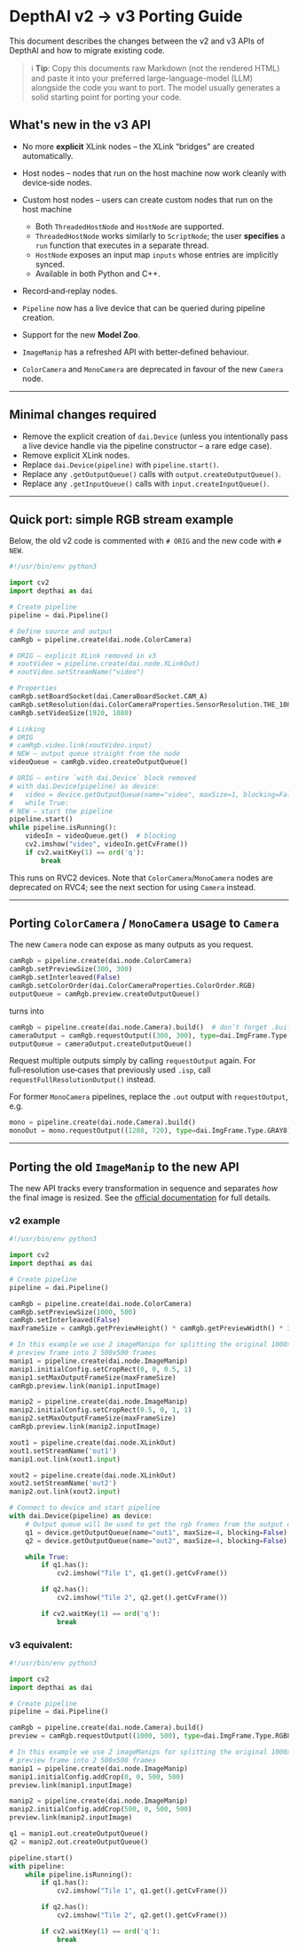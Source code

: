 # DepthAI v2 → v3 Porting Guide

This document describes the changes between the v2 and v3 APIs of DepthAI and how to migrate existing code.

> ℹ️ **Tip**: Copy this documents raw Markdown (not the rendered HTML) and paste it into your preferred large-language-model (LLM) alongside the code you want to port. The model usually generates a solid starting point for porting your code.

## What's new in the v3 API

* No more **explicit** XLink nodes – the XLink “bridges” are created automatically.
* Host nodes – nodes that run on the host machine now work cleanly with device‑side nodes.
* Custom host nodes – users can create custom nodes that run on the host machine

  * Both `ThreadedHostNode` and `HostNode` are supported.
  * `ThreadedHostNode` works similarly to `ScriptNode`; the user **specifies** a `run` function that executes in a separate thread.
  * `HostNode` exposes an input map `inputs` whose entries are implicitly synced.
  * Available in both Python and C++.
* Record‑and‑replay nodes.
* `Pipeline` now has a live device that can be queried during pipeline creation.
* Support for the new **Model Zoo**.
* `ImageManip` has a refreshed API with better‑defined behaviour.
* `ColorCamera` and `MonoCamera` are deprecated in favour of the new `Camera` node.

---

## Minimal changes required

* Remove the explicit creation of `dai.Device` (unless you intentionally pass a live device handle via the pipeline constructor – a rare edge case).
* Remove explicit XLink nodes.
* Replace `dai.Device(pipeline)` with `pipeline.start()`.
* Replace any `.getOutputQueue()` calls with `output.createOutputQueue()`.
* Replace any `.getInputQueue()` calls with `input.createInputQueue()`.

---

## Quick port: simple RGB stream example

Below, the old v2 code is commented with `# ORIG` and the new code with `# NEW`.

```python
#!/usr/bin/env python3

import cv2
import depthai as dai

# Create pipeline
pipeline = dai.Pipeline()

# Define source and output
camRgb = pipeline.create(dai.node.ColorCamera)

# ORIG – explicit XLink removed in v3
# xoutVideo = pipeline.create(dai.node.XLinkOut)
# xoutVideo.setStreamName("video")

# Properties
camRgb.setBoardSocket(dai.CameraBoardSocket.CAM_A)
camRgb.setResolution(dai.ColorCameraProperties.SensorResolution.THE_1080_P)
camRgb.setVideoSize(1920, 1080)

# Linking
# ORIG
# camRgb.video.link(xoutVideo.input)
# NEW – output queue straight from the node
videoQueue = camRgb.video.createOutputQueue()

# ORIG – entire `with dai.Device` block removed
# with dai.Device(pipeline) as device:
#   video = device.getOutputQueue(name="video", maxSize=1, blocking=False)
#   while True:
# NEW – start the pipeline
pipeline.start()
while pipeline.isRunning():
    videoIn = videoQueue.get()  # blocking
    cv2.imshow("video", videoIn.getCvFrame())
    if cv2.waitKey(1) == ord('q'):
        break
```

This runs on RVC2 devices. Note that `ColorCamera`/`MonoCamera` nodes are deprecated on RVC4; see the next section for using `Camera` instead.

---

## Porting `ColorCamera` / `MonoCamera` usage to `Camera`

The new `Camera` node can expose as many outputs as you request.

```python
camRgb = pipeline.create(dai.node.ColorCamera)
camRgb.setPreviewSize(300, 300)
camRgb.setInterleaved(False)
camRgb.setColorOrder(dai.ColorCameraProperties.ColorOrder.RGB)
outputQueue = camRgb.preview.createOutputQueue()
```

turns into

```python
camRgb = pipeline.create(dai.node.Camera).build()  # don’t forget .build()
cameraOutput = camRgb.requestOutput((300, 300), type=dai.ImgFrame.Type.RGB888p)  # replaces .preview
outputQueue = cameraOutput.createOutputQueue()
```

Request multiple outputs simply by calling `requestOutput` again. For full‑resolution use‑cases that previously used `.isp`, call `requestFullResolutionOutput()` instead.

For former `MonoCamera` pipelines, replace the `.out` output with `requestOutput`, e.g.

```python
mono = pipeline.create(dai.node.Camera).build()
monoOut = mono.requestOutput((1280, 720), type=dai.ImgFrame.Type.GRAY8)
```

---

## Porting the old `ImageManip` to the new API

The new API tracks every transformation in sequence and separates *how* the final image is resized.
See the [official documentation](https://docs.luxonis.com/software/v3/depthai-components/nodes/image_manip/) for full details.

### v2 example

```python
#!/usr/bin/env python3

import cv2
import depthai as dai

# Create pipeline
pipeline = dai.Pipeline()

camRgb = pipeline.create(dai.node.ColorCamera)
camRgb.setPreviewSize(1000, 500)
camRgb.setInterleaved(False)
maxFrameSize = camRgb.getPreviewHeight() * camRgb.getPreviewWidth() * 3

# In this example we use 2 imageManips for splitting the original 1000x500
# preview frame into 2 500x500 frames
manip1 = pipeline.create(dai.node.ImageManip)
manip1.initialConfig.setCropRect(0, 0, 0.5, 1)
manip1.setMaxOutputFrameSize(maxFrameSize)
camRgb.preview.link(manip1.inputImage)

manip2 = pipeline.create(dai.node.ImageManip)
manip2.initialConfig.setCropRect(0.5, 0, 1, 1)
manip2.setMaxOutputFrameSize(maxFrameSize)
camRgb.preview.link(manip2.inputImage)

xout1 = pipeline.create(dai.node.XLinkOut)
xout1.setStreamName('out1')
manip1.out.link(xout1.input)

xout2 = pipeline.create(dai.node.XLinkOut)
xout2.setStreamName('out2')
manip2.out.link(xout2.input)

# Connect to device and start pipeline
with dai.Device(pipeline) as device:
    # Output queue will be used to get the rgb frames from the output defined above
    q1 = device.getOutputQueue(name="out1", maxSize=4, blocking=False)
    q2 = device.getOutputQueue(name="out2", maxSize=4, blocking=False)

    while True:
        if q1.has():
            cv2.imshow("Tile 1", q1.get().getCvFrame())

        if q2.has():
            cv2.imshow("Tile 2", q2.get().getCvFrame())

        if cv2.waitKey(1) == ord('q'):
            break
```

### v3 equivalent:

```python
#!/usr/bin/env python3

import cv2
import depthai as dai

# Create pipeline
pipeline = dai.Pipeline()

camRgb = pipeline.create(dai.node.Camera).build()
preview = camRgb.requestOutput((1000, 500), type=dai.ImgFrame.Type.RGB888p)

# In this example we use 2 imageManips for splitting the original 1000x500
# preview frame into 2 500x500 frames
manip1 = pipeline.create(dai.node.ImageManip)
manip1.initialConfig.addCrop(0, 0, 500, 500)
preview.link(manip1.inputImage)

manip2 = pipeline.create(dai.node.ImageManip)
manip2.initialConfig.addCrop(500, 0, 500, 500)
preview.link(manip2.inputImage)

q1 = manip1.out.createOutputQueue()
q2 = manip2.out.createOutputQueue()

pipeline.start()
with pipeline:
    while pipeline.isRunning():
        if q1.has():
            cv2.imshow("Tile 1", q1.get().getCvFrame())

        if q2.has():
            cv2.imshow("Tile 2", q2.get().getCvFrame())

        if cv2.waitKey(1) == ord('q'):
            break
```
